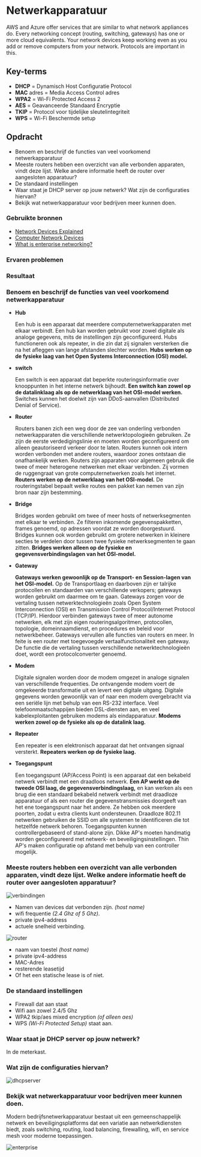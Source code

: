 # Netwerkapparatuur

AWS and Azure offer services that are similar to what network appliances do. Every networking concept (routing, switching, gateways) has one or more cloud equivalents. Your network devices keep working even as you add or remove computers from your network. Protocols are important in this.
## Key-terms

- **DHCP** = Dynamisch Host Configuratie Protocol
- **MAC** adres = Media Access Control adres
- **WPA2** = Wi-Fi Protected Access 2
- **AES** = Geavanceerde Standaard Encryptie
- **TKIP** = Protocol voor tijdelijke sleutelintegriteit
- **WPS** = Wi-Fi Beschermde setup

## Opdracht
- Benoem en beschrijf de functies van veel voorkomend netwerkapparatuur
- Meeste routers hebben een overzicht van alle verbonden apparaten, vindt deze lijst. Welke andere informatie heeft de router over aangesloten apparatuur?
- De standaard instellingen
- Waar staat je DHCP server op jouw netwerk? Wat zijn de configuraties hiervan?
- Bekijk wat netwerkapparatuur voor bedrijven meer kunnen doen.

### Gebruikte bronnen

- [Network Devices Explained](https://blog.netwrix.com/2019/01/08/network-devices-explained/)
- [Computer Network Devices](https://www.youtube.com/watch?v=yYe6Mh9fig0)
- [What is enterprise networking?](https://www.vmware.com/topics/glossary/content/enterprise-networking.html)

### Ervaren problemen

### Resultaat

### Benoem en beschrijf de functies van veel voorkomend netwerkapparatuur

- **Hub**

    Een hub is een apparaat dat meerdere computernetwerkapparaten met elkaar verbindt. Een hub kan worden gebruikt voor zowel digitale als analoge gegevens, mits de instellingen zijn geconfigureerd. Hubs functioneren ook als repeater, in die zin dat zij signalen versterken die na het afleggen van lange afstanden slechter worden. **Hubs werken op de fysieke laag van het Open Systems Interconnection (OSI) model.**


- **switch**

    Een switch is een apparaat dat beperkte routeringsinformatie over knooppunten in het interne netwerk bijhoudt. **Een switch kan zowel op de datalinklaag als op de netwerklaag van het OSI-model werken.** Switches kunnen het doelwit zijn van DDoS-aanvallen (Distributed Denial of Service).    


- **Router**

    Routers banen zich een weg door de zee van onderling verbonden netwerkapparaten die verschillende netwerktopologieën gebruiken. Ze zijn de eerste verdedigingslinie en moeten worden geconfigureerd om alleen geautoriseerd verkeer door te laten. Routers kunnen ook intern worden verbonden met andere routers, waardoor zones ontstaan die onafhankelijk werken. Routers zijn apparaten voor algemeen gebruik die twee of meer heterogene netwerken met elkaar verbinden. Zij vormen de ruggengraat van grote computernetwerken zoals het internet. 
    **Routers werken op de netwerklaag van het OSI-model.** De routeringstabel bepaalt welke routes een pakket kan nemen van zijn bron naar zijn bestemming.
  

- **Bridge**

    Bridges worden gebruikt om twee of meer hosts of netwerksegmenten met elkaar te verbinden. Ze filteren inkomende gegevenspakketten, frames genoemd, op adressen voordat ze worden doorgestuurd. Bridges kunnen ook worden gebruikt om grotere netwerken in kleinere secties te verdelen door tussen twee fysieke netwerksegmenten te gaan zitten. **Bridges werken alleen op de fysieke en gegevensverbindingslagen van het OSI-model.**


- **Gateway**

    **Gateways werken gewoonlijk op de Transport- en Session-lagen van het OSI-model.** Op de Transportlaag en daarboven zijn er talrijke protocollen en standaarden van verschillende verkopers; gateways worden gebruikt om daarmee om te gaan. Gateways zorgen voor de vertaling tussen netwerktechnologieën zoals Open System Interconnection (OSI) en Transmission Control Protocol/Internet Protocol (TCP/IP). Hierdoor verbinden gateways twee of meer autonome netwerken, elk met zijn eigen routeringsalgoritmen, protocollen, topologie, domeinnaamdienst, en procedures en beleid voor netwerkbeheer.
    Gateways vervullen alle functies van routers en meer. In feite is een router met toegevoegde vertaalfunctionaliteit een gateway. De functie die de vertaling tussen verschillende netwerktechnologieën doet, wordt een protocolconverter genoemd.

  
- **Modem**

    Digitale signalen worden door de modem omgezet in analoge signalen van verschillende frequenties. De ontvangende modem voert de omgekeerde transformatie uit en levert een digitale uitgang. Digitale gegevens worden gewoonlijk van of naar een modem overgebracht via een seriële lijn met behulp van een RS-232 interface. Veel telefoonmaatschappijen bieden DSL-diensten aan, en veel kabelexploitanten gebruiken modems als eindapparatuur. **Modems werken zowel op de fysieke als op de datalink laag.**


- **Repeater**

    Een repeater is een elektronisch apparaat dat het ontvangen signaal versterkt. **Repeaters werken op de fysieke laag.**



- **Toegangspunt**

    Een toegangspunt (AP/Access Point) is een apparaat dat een bekabeld netwerk verbindt met een draadloos netwerk. **Een AP werkt op de tweede OSI laag, de gegevensverbindingslaag,** en kan werken als een brug die een standaard bekabeld netwerk verbindt met draadloze apparatuur of als een router die gegevenstransmissies doorgeeft van het ene toegangspunt naar het andere. Ze hebben ook meerdere poorten, zodat u extra clients kunt ondersteunen. Draadloze 802.11 netwerken gebruiken de SSID om alle systemen te identificeren die tot hetzelfde netwerk behoren. Toegangspunten kunnen controllergebaseerd of stand-alone zijn.
    Dikke AP's moeten handmatig worden geconfigureerd met netwerk- en beveiligingsinstellingen. Thin AP's maken configuratie op afstand met behulp van een controller mogelijk.


### Meeste routers hebben een overzicht van alle verbonden apparaten, vindt deze lijst. Welke andere informatie heeft de router over aangesloten apparatuur?

![verbindingen](../00_includes/verbindingen.JPG)

- Namen van devices dat verbonden zijn. _(host name)_
- wifi frequentie _(2.4 Ghz of 5 Ghz)_.
- private ipv4-address
- actuele snelheid verbinding.

![router](../00_includes/router.JPG)

- naam van toestel _(host name)_
- private ipv4-address
- MAC-Adres
- resterende leasetijd
- Of het een statische lease is of niet.

### De standaard instellingen

- Firewall dat aan staat
- Wifi aan zowel 2.4/5 Ghz
- WPA2 tkip/aes mixed encryption _(of alleen aes)_
- WPS _(Wi-Fi Protected Setup)_ staat aan.

### Waar staat je DHCP server op jouw netwerk? 

In de meterkast.

### Wat zijn de configuraties hiervan?

![dhcpserver](../00_includes/dhcpserver.JPG)

### Bekijk wat netwerkapparatuur voor bedrijven meer kunnen doen.

Modern bedrijfsnetwerkapparatuur bestaat uit een gemeenschappelijk netwerk en beveiligingsplatforms dat een variatie aan netwerkdiensten biedt, zoals switching, routing, load balancing, firewalling, wifi, en service mesh voor moderne toepassingen.

![enterprise](../00_includes/enterprise.JPG)